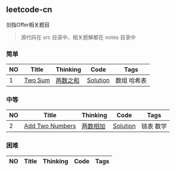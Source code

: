 ## leetcode-cn
剑指Offer相关题目

> 源代码在 src 目录中，相关题解都在 notes 目录中

### 简单
| NO | Title | Thinking | Code | Tags |
| --- | --- | --- | --- | --- |
| 1 | [Two Sum](https://leetcode-cn.com/problems/two-sum/) | [两数之和](https://github.com/AnthonyZero/leetcode-cn/tree/master/notes/0001) | [Solution](https://github.com/AnthonyZero/leetcode-cn/blob/master/src/com/anthonyzero/easy/_0001/Solution.java) | 数组 哈希表 |


### 中等
| NO | Title | Thinking | Code | Tags |
| --- | --- | --- | --- | --- |
| 2 | [Add Two Numbers](https://leetcode-cn.com/problems/add-two-numbers/) | [两数相加](https://github.com/AnthonyZero/leetcode-cn/tree/master/notes/0002) | [Solution](https://github.com/AnthonyZero/leetcode-cn/blob/master/src/com/anthonyzero/medium/_0002/Solution.java) | 链表 数学|


### 困难
| NO | Title | Thinking | Code | Tags |
| --- | --- | --- | --- | --- |
